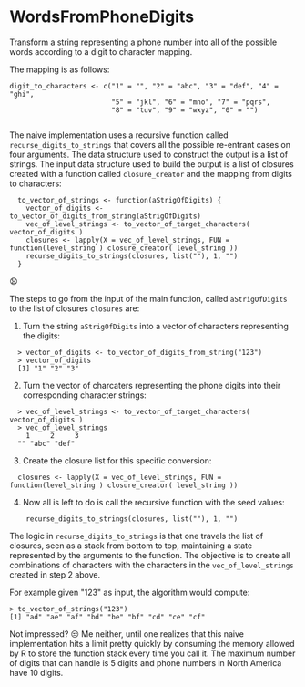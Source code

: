 # WordsFromPhoneDigits
Transform a string representing a phone number into all of the possible words according to a digit to character mapping.

The mapping is as follows:

```
digit_to_characters <- c("1" = "", "2" = "abc", "3" = "def", "4" = "ghi",
                         "5" = "jkl", "6" = "mno", "7" = "pqrs",
                         "8" = "tuv", "9" = "wxyz", "0" = "")


```

The naive implementation uses a recursive function called `recurse_digits_to_strings` that covers all the possible re-entrant cases on four arguments. The data structure used to construct the output is a list of strings. The input data structure used to build the output is a list of closures created with a function called `closure_creator` and the mapping from digits to characters:

```
  to_vector_of_strings <- function(aStrigOfDigits) {
    vector_of_digits <- to_vector_of_digits_from_string(aStrigOfDigits)
    vec_of_level_strings <- to_vector_of_target_characters( vector_of_digits )
    closures <- lapply(X = vec_of_level_strings, FUN = function(level_string ) closure_creator( level_string ))
    recurse_digits_to_strings(closures, list(""), 1, "")
  }
```
 :anguished:
 
The steps to go from the input of the main function, called `aStrigOfDigits` to the list of closures `closures` are:

1. Turn the string `aStrigOfDigits` into a vector of characters representing the digits:
  ```
    > vector_of_digits <- to_vector_of_digits_from_string("123")
    > vector_of_digits
    [1] "1" "2" "3"
  ```
2. Turn the vector of charcaters representing the phone digits into their corresponding character strings:
  ```
    > vec_of_level_strings <- to_vector_of_target_characters( vector_of_digits )
    > vec_of_level_strings
      1     2     3 
    "" "abc" "def"
  ```
3. Create the closure list for this specific conversion:
  
  ```
    closures <- lapply(X = vec_of_level_strings, FUN = function(level_string ) closure_creator( level_string ))  
  ```
4. Now all is left to do is call the recursive function with the seed values:
  
  ```
      recurse_digits_to_strings(closures, list(""), 1, "")
  ```

The logic in `recurse_digits_to_strings` is that one travels the list of closures, seen as a stack from bottom to top, maintaining a state represented by the arguments to the function. The objective is to create all combinations of characters with the characters in the `vec_of_level_strings` created in step 2 above.

For example given "123" as input, the algorithm would compute:
  ```
  > to_vector_of_strings("123")
[1] "ad" "ae" "af" "bd" "be" "bf" "cd" "ce" "cf"
```
Not impressed? :unamused:
Me neither, until one realizes that this naive implementation hits a limit pretty quickly by consuming the memory allowed by R to store the function stack every time you call it. The maximum number of digits that can handle is 5 digits and phone numbers in North America have 10 digits.
 
